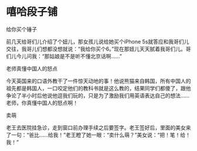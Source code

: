 # 嘻哈段子铺

给你买个锤子 

前几天给哥们儿介绍了个妞儿，那女孩儿说给她买个iPhone 5s就答应和我哥们儿交往，我哥儿们想都没想就说：“我给你买个6。”现在那妞儿天天腻着我哥们儿。哥们儿今儿问我：“那姑娘是不是听不懂北京话啊……” 

老师真懂中国人的怒点 

今天英国来的口语外教干了一件惊天动地的事！他说熊猫来自韩国，所有中国人的祖先都是韩国人，一口咬定他们的教科书就是这么教的，结果同学们都傻了，跟他争论了半小时后他说他逗我们玩的，只是为了激励我们用英语表达自己的想法……老师，你真懂中国人的怒点啊！ 

卖萌 

老王去医院挂急诊，走到窗口前办理手续之后要签字。老王签好后，里面的美女来了一句：“爸比……给我！”老王瞪了她一眼：“卖什么萌？”美女说：“把！笔！给！我！”